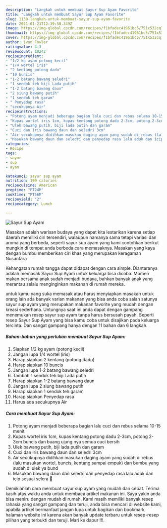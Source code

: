 ```yaml
---
description: "Langkah untuk membuat Sayur Sup Ayam Favorite"
title: "Langkah untuk membuat Sayur Sup Ayam Favorite"
slug: 1138-langkah-untuk-membuat-sayur-sup-ayam-favorite
date: 2021-01-21T12:39:50.349Z
image: https://img-global.cpcdn.com/recipes/f1bfadec41961bc5/751x532cq70/sayur-sup-ayam-foto-resep-utama.jpg
thumbnail: https://img-global.cpcdn.com/recipes/f1bfadec41961bc5/751x532cq70/sayur-sup-ayam-foto-resep-utama.jpg
cover: https://img-global.cpcdn.com/recipes/f1bfadec41961bc5/751x532cq70/sayur-sup-ayam-foto-resep-utama.jpg
author: Ivan Fowler
ratingvalue: 4.3
reviewcount: 10242
recipeingredient:
- "1/2 kg ayam potong kecil"
- "1/4 wortel iris"
- "2 kentang potong dadu"
- "10 buncis"
- "1-2 batang bawang seledri"
- "1 sendok teh biji Lada putih"
- "1-2 batang bawang daun"
- "2 siung bawang putih"
- "1 sendok teh garam"
- " Penyedap rasa"
- "secukupnya Air"
recipeinstructions:
- "Potong ayam menjadi beberapa bagian lalu cuci dan rebus selama 10-15 menit"
- "Kupas wortel iris 1cm, kupas kentang potong dadu 2-3cm, potong 2-3cm buncis dan buang ujung nya semua cuci bersih"
- "Ulek bawang putih, biji lada putih dan garam"
- "Cuci dan Iris bawang daun dan seledri 3cm"
- "Air secukupnya didihkan masukan daging ayam yang sudah di rebus (lalu masukan wortel, buncis, kentang sampai empuk) dan bumbu yang sudah di ulek ya bund"
- "Masukan bawang daun dan seledri dan penyedap rasa lalu aduk dan icip sesuai selera 🥰"
categories:
- Recipe
tags:
- sayur
- sup
- ayam

katakunci: sayur sup ayam 
nutrition: 109 calories
recipecuisine: American
preptime: "PT24M"
cooktime: "PT56M"
recipeyield: "2"
recipecategory: Lunch

---
```



![Sayur Sup Ayam](https://img-global.cpcdn.com/recipes/f1bfadec41961bc5/751x532cq70/sayur-sup-ayam-foto-resep-utama.jpg)

Masakan adalah warisan budaya yang dapat kita lestarikan karena setiap daerah memiliki ciri tersendiri, walaupun namanya sama tetapi variasi dan aroma yang berbeda, seperti sayur sup ayam yang kami contohkan berikut mungkin di tempat anda berbeda cara memasaknya. Masakan yang kaya dengan bumbu memberikan ciri khas yang merupakan keragaman Nusantara

Kehangatan rumah tangga dapat didapat dengan cara simple. Diantaranya adalah memasak Sayur Sup Ayam untuk keluarga bisa dicoba. Momen makan bersama anak sudah menjadi budaya, bahkan banyak anak yang merantau selalu menginginkan makanan di rumah mereka.



untuk kamu yang suka memasak atau harus menyiapkan masakan untuk orang lain ada banyak varian makanan yang bisa anda coba salah satunya sayur sup ayam yang merupakan makanan favorite yang mudah dengan kreasi sederhana. Untungnya saat ini anda dapat dengan gampang menemukan resep sayur sup ayam tanpa harus bersusah payah.
Seperti resep Sayur Sup Ayam yang bisa kamu coba untuk disajikan pada keluarga tercinta. Dan sangat gampang hanya dengan 11 bahan dan 6 langkah.


<!--inarticleads1-->

##### Bahan-bahan yang perlukan membuat Sayur Sup Ayam:

1. Siapkan 1/2 kg ayam (potong kecil)
1. Jangan lupa 1/4 wortel (iris)
1. Harap siapkan 2 kentang (potong dadu)
1. Harap siapkan 10 buncis
1. Jangan lupa 1-2 batang bawang seledri
1. Tambah 1 sendok teh biji Lada putih
1. Harap siapkan 1-2 batang bawang daun
1. Jangan lupa 2 siung bawang putih
1. Harap siapkan 1 sendok teh garam
1. Harap siapkan  Penyedap rasa
1. Harus ada secukupnya Air




<!--inarticleads2-->

##### Cara membuat  Sayur Sup Ayam:

1. Potong ayam menjadi beberapa bagian lalu cuci dan rebus selama 10-15 menit
1. Kupas wortel iris 1cm, kupas kentang potong dadu 2-3cm, potong 2-3cm buncis dan buang ujung nya semua cuci bersih
1. Ulek bawang putih, biji lada putih dan garam
1. Cuci dan Iris bawang daun dan seledri 3cm
1. Air secukupnya didihkan masukan daging ayam yang sudah di rebus (lalu masukan wortel, buncis, kentang sampai empuk) dan bumbu yang sudah di ulek ya bund
1. Masukan bawang daun dan seledri dan penyedap rasa lalu aduk dan icip sesuai selera 🥰




Demikianlah cara membuat sayur sup ayam yang mudah dan cepat. Terima kasih atas waktu anda untuk membaca artikel makanan ini. Saya yakin anda bisa meniru dengan mudah di rumah. Kami masih memiliki banyak resep rahasia yang sangat gampang dan teruji, anda bisa mencari di website kami, apabila artikel bermanfaat jangan lupa untuk bagikan dan bookmark halaman website ini karena akan banyak update terbaru untuk resep-resep pilihan yang terbukti dan teruji. Mari ke dapur !!!. 
